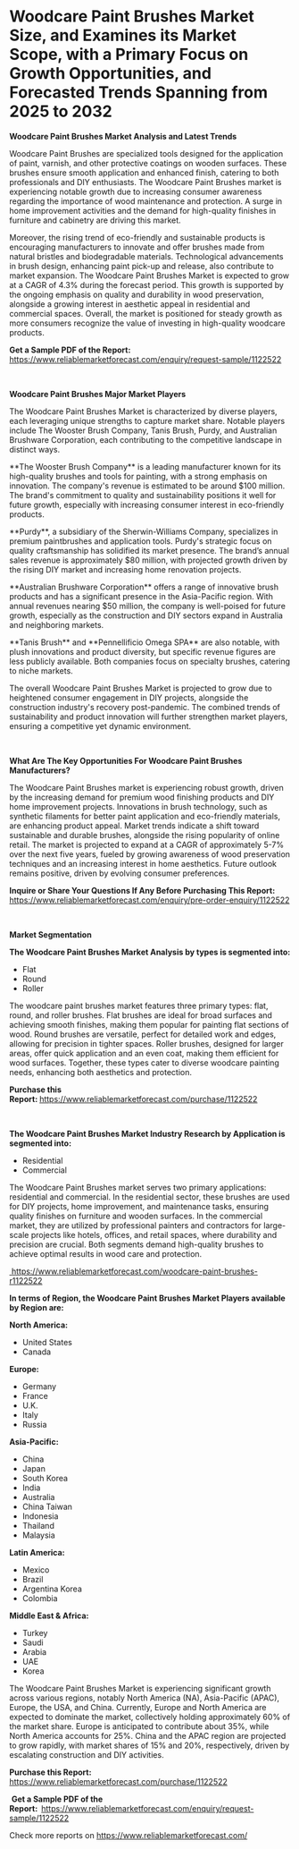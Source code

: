 <p><h1>Woodcare Paint Brushes Market Size, and Examines its Market Scope, with a Primary Focus on Growth Opportunities, and Forecasted Trends Spanning from 2025 to 2032</h1></p><p><strong>Woodcare Paint Brushes Market Analysis and Latest Trends</strong></p>
<p><p>Woodcare Paint Brushes are specialized tools designed for the application of paint, varnish, and other protective coatings on wooden surfaces. These brushes ensure smooth application and enhanced finish, catering to both professionals and DIY enthusiasts. The Woodcare Paint Brushes market is experiencing notable growth due to increasing consumer awareness regarding the importance of wood maintenance and protection. A surge in home improvement activities and the demand for high-quality finishes in furniture and cabinetry are driving this market.</p><p>Moreover, the rising trend of eco-friendly and sustainable products is encouraging manufacturers to innovate and offer brushes made from natural bristles and biodegradable materials. Technological advancements in brush design, enhancing paint pick-up and release, also contribute to market expansion. The Woodcare Paint Brushes Market is expected to grow at a CAGR of 4.3% during the forecast period. This growth is supported by the ongoing emphasis on quality and durability in wood preservation, alongside a growing interest in aesthetic appeal in residential and commercial spaces. Overall, the market is positioned for steady growth as more consumers recognize the value of investing in high-quality woodcare products.</p></p>
<p><strong>Get a Sample PDF of the Report:&nbsp;</strong> <a href="https://www.reliablemarketforecast.com/enquiry/request-sample/1122522?utm_campaign=2332&utm_medium=2&utm_source=Github&utm_content=ia&utm_term=10022025&utm_id=woodcare-paint-brushes">https://www.reliablemarketforecast.com/enquiry/request-sample/1122522</a></p>
<p>&nbsp;</p>
<p><strong>Woodcare Paint Brushes Major Market Players</strong></p>
<p><p>The Woodcare Paint Brushes Market is characterized by diverse players, each leveraging unique strengths to capture market share. Notable players include The Wooster Brush Company, Tanis Brush, Purdy, and Australian Brushware Corporation, each contributing to the competitive landscape in distinct ways.</p><p>**The Wooster Brush Company** is a leading manufacturer known for its high-quality brushes and tools for painting, with a strong emphasis on innovation. The company's revenue is estimated to be around $100 million. The brand's commitment to quality and sustainability positions it well for future growth, especially with increasing consumer interest in eco-friendly products.</p><p>**Purdy**, a subsidiary of the Sherwin-Williams Company, specializes in premium paintbrushes and application tools. Purdy's strategic focus on quality craftsmanship has solidified its market presence. The brand’s annual sales revenue is approximately $80 million, with projected growth driven by the rising DIY market and increasing home renovation projects.</p><p>**Australian Brushware Corporation** offers a range of innovative brush products and has a significant presence in the Asia-Pacific region. With annual revenues nearing $50 million, the company is well-poised for future growth, especially as the construction and DIY sectors expand in Australia and neighboring markets.</p><p>**Tanis Brush** and **Pennellificio Omega SPA** are also notable, with plush innovations and product diversity, but specific revenue figures are less publicly available. Both companies focus on specialty brushes, catering to niche markets.</p><p>The overall Woodcare Paint Brushes Market is projected to grow due to heightened consumer engagement in DIY projects, alongside the construction industry's recovery post-pandemic. The combined trends of sustainability and product innovation will further strengthen market players, ensuring a competitive yet dynamic environment.</p></p>
<p>&nbsp;</p>
<p><strong>What Are The Key Opportunities For Woodcare Paint Brushes Manufacturers?</strong></p>
<p><p>The Woodcare Paint Brushes market is experiencing robust growth, driven by the increasing demand for premium wood finishing products and DIY home improvement projects. Innovations in brush technology, such as synthetic filaments for better paint application and eco-friendly materials, are enhancing product appeal. Market trends indicate a shift toward sustainable and durable brushes, alongside the rising popularity of online retail. The market is projected to expand at a CAGR of approximately 5-7% over the next five years, fueled by growing awareness of wood preservation techniques and an increasing interest in home aesthetics. Future outlook remains positive, driven by evolving consumer preferences.</p></p>
<p><strong>Inquire or Share Your Questions If Any Before Purchasing This Report:</strong> <a href="https://www.reliablemarketforecast.com/enquiry/pre-order-enquiry/1122522?utm_campaign=2332&utm_medium=2&utm_source=Github&utm_content=ia&utm_term=10022025&utm_id=woodcare-paint-brushes">https://www.reliablemarketforecast.com/enquiry/pre-order-enquiry/1122522</a></p>
<p>&nbsp;</p>
<p><strong>Market Segmentation</strong></p>
<p><strong>The Woodcare Paint Brushes Market Analysis by types is segmented into:</strong></p>
<p><ul><li>Flat</li><li>Round</li><li>Roller</li></ul></p>
<p><p>The woodcare paint brushes market features three primary types: flat, round, and roller brushes. Flat brushes are ideal for broad surfaces and achieving smooth finishes, making them popular for painting flat sections of wood. Round brushes are versatile, perfect for detailed work and edges, allowing for precision in tighter spaces. Roller brushes, designed for larger areas, offer quick application and an even coat, making them efficient for wood surfaces. Together, these types cater to diverse woodcare painting needs, enhancing both aesthetics and protection.</p></p>
<p><strong>Purchase this Report:&nbsp;</strong><a href="https://www.reliablemarketforecast.com/purchase/1122522?utm_campaign=2332&utm_medium=2&utm_source=Github&utm_content=ia&utm_term=10022025&utm_id=woodcare-paint-brushes">https://www.reliablemarketforecast.com/purchase/1122522</a></p>
<p>&nbsp;</p>
<p><strong>The Woodcare Paint Brushes Market Industry Research by Application is segmented into:</strong></p>
<p><ul><li>Residential</li><li>Commercial</li></ul></p>
<p><p>The Woodcare Paint Brushes market serves two primary applications: residential and commercial. In the residential sector, these brushes are used for DIY projects, home improvement, and maintenance tasks, ensuring quality finishes on furniture and wooden surfaces. In the commercial market, they are utilized by professional painters and contractors for large-scale projects like hotels, offices, and retail spaces, where durability and precision are crucial. Both segments demand high-quality brushes to achieve optimal results in wood care and protection.</p></p>
<p><a href="https://www.reliablemarketforecast.com/woodcare-paint-brushes-r1122522?utm_campaign=2332&utm_medium=2&utm_source=Github&utm_content=ia&utm_term=10022025&utm_id=woodcare-paint-brushes">&nbsp;https://www.reliablemarketforecast.com/woodcare-paint-brushes-r1122522</a></p>
<p><strong>In terms of Region, the Woodcare Paint Brushes Market Players available by Region are:</strong></p>
<p>
    <p> <strong> North America: </strong>
        <ul>
            <li>United States</li>
            <li>Canada</li>
        </ul>
        </p> 
    <p> <strong> Europe: </strong>
        <ul>
            <li>Germany</li>
            <li>France</li>
            <li>U.K.</li>
            <li>Italy</li>
            <li>Russia</li>
        </ul>
        </p> 
    <p> <strong> Asia-Pacific: </strong>
        <ul>
            <li>China</li>
            <li>Japan</li>
            <li>South Korea</li>
            <li>India</li>
            <li>Australia</li>
            <li>China Taiwan</li>
            <li>Indonesia</li>
            <li>Thailand</li>
            <li>Malaysia</li>
        </ul>
        </p> 
    <p> <strong> Latin America: </strong>
        <ul>
            <li>Mexico</li>
            <li>Brazil</li>
            <li>Argentina Korea</li>
            <li>Colombia</li>
        </ul>
        </p> 
    <p> <strong> Middle East & Africa: </strong>
        <ul>
            <li>Turkey</li>
            <li>Saudi</li>
            <li>Arabia</li>
            <li>UAE</li>
            <li>Korea</li>
        </ul>
    </p>
    </p>
<p><p>The Woodcare Paint Brushes Market is experiencing significant growth across various regions, notably North America (NA), Asia-Pacific (APAC), Europe, the USA, and China. Currently, Europe and North America are expected to dominate the market, collectively holding approximately 60% of the market share. Europe is anticipated to contribute about 35%, while North America accounts for 25%. China and the APAC region are projected to grow rapidly, with market shares of 15% and 20%, respectively, driven by escalating construction and DIY activities.</p></p>
<p><strong>Purchase this Report: </strong><a href="https://www.reliablemarketforecast.com/purchase/1122522?utm_campaign=2332&utm_medium=2&utm_source=Github&utm_content=ia&utm_term=10022025&utm_id=woodcare-paint-brushes">https://www.reliablemarketforecast.com/purchase/1122522</a></p>
<p>&nbsp;<strong>Get a Sample PDF of the Report:&nbsp;&nbsp;</strong><a href="https://www.reliablemarketforecast.com/enquiry/request-sample/1122522?utm_campaign=2332&utm_medium=2&utm_source=Github&utm_content=ia&utm_term=10022025&utm_id=woodcare-paint-brushes">https://www.reliablemarketforecast.com/enquiry/request-sample/1122522</a></p>
<p><strong></strong></p>
<p>Check more reports on <a href="https://www.reliablemarketforecast.com/?utm_campaign=2332&utm_medium=2&utm_source=Github&utm_content=ia&utm_term=10022025&utm_id=woodcare-paint-brushes">https://www.reliablemarketforecast.com/</a></p>